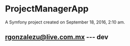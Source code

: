 ProjectManagerApp
=================

A Symfony project created on September 18, 2016, 2:10 am.

## rgonzalezu@live.com.mx --- dev